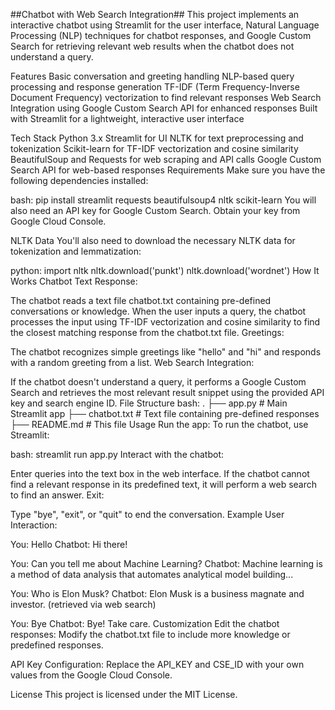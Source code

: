 ##Chatbot with Web Search Integration##
This project implements an interactive chatbot using Streamlit for the user interface, Natural Language Processing (NLP) techniques for chatbot responses, and Google Custom Search for retrieving relevant web results when the chatbot does not understand a query.

Features
Basic conversation and greeting handling
NLP-based query processing and response generation
TF-IDF (Term Frequency-Inverse Document Frequency) vectorization to find relevant responses
Web Search Integration using Google Custom Search API for enhanced responses
Built with Streamlit for a lightweight, interactive user interface

Tech Stack
Python 3.x
Streamlit for UI
NLTK for text preprocessing and tokenization
Scikit-learn for TF-IDF vectorization and cosine similarity
BeautifulSoup and Requests for web scraping and API calls
Google Custom Search API for web-based responses
Requirements
Make sure you have the following dependencies installed:

bash:
pip install streamlit requests beautifulsoup4 nltk scikit-learn
You will also need an API key for Google Custom Search. Obtain your key from Google Cloud Console.

NLTK Data
You'll also need to download the necessary NLTK data for tokenization and lemmatization:

python:
import nltk
nltk.download('punkt')
nltk.download('wordnet')
How It Works
Chatbot Text Response:

The chatbot reads a text file chatbot.txt containing pre-defined conversations or knowledge.
When the user inputs a query, the chatbot processes the input using TF-IDF vectorization and cosine similarity to find the closest matching response from the chatbot.txt file.
Greetings:

The chatbot recognizes simple greetings like "hello" and "hi" and responds with a random greeting from a list.
Web Search Integration:

If the chatbot doesn't understand a query, it performs a Google Custom Search and retrieves the most relevant result snippet using the provided API key and search engine ID.
File Structure
bash:
.
├── app.py                # Main Streamlit app
├── chatbot.txt           # Text file containing pre-defined responses
├── README.md             # This file
Usage
Run the app: To run the chatbot, use Streamlit:

bash:
streamlit run app.py
Interact with the chatbot:

Enter queries into the text box in the web interface.
If the chatbot cannot find a relevant response in its predefined text, it will perform a web search to find an answer.
Exit:

Type "bye", "exit", or "quit" to end the conversation.
Example
User Interaction:

You: Hello
Chatbot: Hi there!

You: Can you tell me about Machine Learning?
Chatbot: Machine learning is a method of data analysis that automates analytical model building...

You: Who is Elon Musk?
Chatbot: Elon Musk is a business magnate and investor. (retrieved via web search)

You: Bye
Chatbot: Bye! Take care.
Customization
Edit the chatbot responses: Modify the chatbot.txt file to include more knowledge or predefined responses.

API Key Configuration: Replace the API_KEY and CSE_ID with your own values from the Google Cloud Console.

License
This project is licensed under the MIT License.
